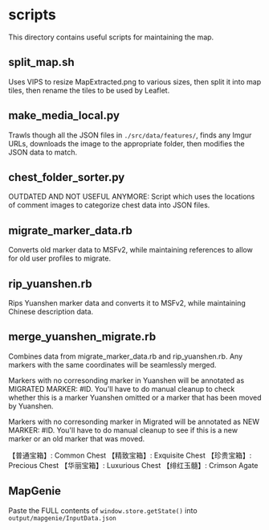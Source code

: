 # scripts

This directory contains useful scripts for maintaining the map.

## split_map.sh

Uses VIPS to resize MapExtracted.png to various sizes, then split it into map tiles, then rename the tiles to be used by Leaflet.

## make_media_local.py

Trawls though all the JSON files in `./src/data/features/`, finds any Imgur URLs, downloads the image to the appropriate folder, then modifies the JSON data to match.

## chest_folder_sorter.py

OUTDATED AND NOT USEFUL ANYMORE: Script which uses the locations of comment images to categorize chest data into JSON files.

## migrate_marker_data.rb

Converts old marker data to MSFv2, while maintaining references to allow for old user profiles to migrate.

## rip_yuanshen.rb

Rips Yuanshen marker data and converts it to MSFv2, while maintaining Chinese description data.

## merge_yuanshen_migrate.rb

Combines data from migrate_marker_data.rb and rip_yuanshen.rb. Any markers with the same coordinates will be seamlessly merged.

Markers with no corresonding marker in Yuanshen will be annotated as MIGRATED MARKER: #ID. You'll have to do manual cleanup to check whether this is a marker Yuanshen omitted or a marker that has been moved by Yuanshen.

Markers with no corresonding marker in Migrated will be annotated as NEW MARKER: #ID. You'll have to do manual cleanup to see if this is a new marker or an old marker that was moved.

【普通宝箱】: Common Chest
【精致宝箱】: Exquisite Chest
【珍贵宝箱】: Precious Chest
【华丽宝箱】: Luxurious Chest
【绯红玉髓】: Crimson Agate

## MapGenie

Paste the FULL contents of `window.store.getState()` into `output/mapgenie/InputData.json`